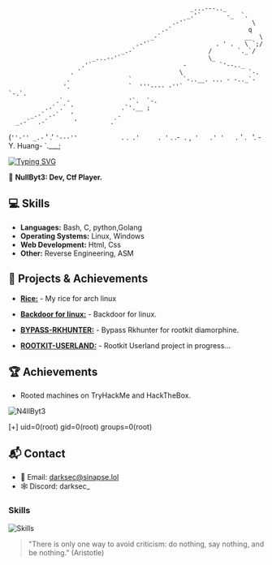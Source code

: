                                                       _...---.._
                                                     _.'`       -_  `.
                                                 .-'`                  \
                                              .-`                     q
                                           _-`                       __  \
                                       .-'`                  . ' .   \ `;/
                                   _.-`                    /       `._`/
                           _...--'`                        \_
                        .'`                         -         `'--.._
                     . `                           \                  `-.
                    .                `              `-..__. ... - -.._`-
                   '.                `  '''---- -''`                  `-.`.
                 .` -                '`.  `-.
              .-` .` '             .`'.__ ;
          _.-` .-`   '            .
      _.-`  .-`       '         .`
(`''-'' _.-`          '        .'
 `'---''            .`       .`
                 .'     . '`
                .    .-`
              .`   ,`
             '   .'
           '   .`
          '  .`
          `  '.    -Y. Huang-
          `.___;

[![Typing SVG](https://readme-typing-svg.demolab.com?font=Libre+Barcode+39+Text&pause=100&color=A6A6A6&random=false&width=435&lines=gcc+-shared+-fPIC+-o+libc.so+RK.c)](https://git.io/typing-svg)

👤 **NullByt3: Dev, Ctf Player.**


## **💻 Skills**

- **Languages:** Bash, C, python,Golang
- **Operating Systems:** Linux, Windows
- **Web Development:** Html, Css
- **Other:** Reverse Engineering, ASM

## **🚀 Projects & Achievements**

- **[Rice:](https://github.com/DARKSECshell/rice_arch)** - My rice for arch linux
  
- **[Backdoor for linux:](https://github.com/DARKSECshell/shell_persistent)** - Backdoor for linux.

- **[BYPASS-RKHUNTER:](https://github.com/DARKSECshell/BYPASS-RKHUNTER)** - Bypass Rkhunter for rootkit diamorphine.
- **[ROOTKIT-USERLAND:](https://github.com/DARKSECshell/ROOTKIT-USERLAND)** - Rootkit Userland project in progress...


## **🏆 Achievements**

- Rooted machines on TryHackMe and HackTheBox.

![N4llByt3](https://github.com/user-attachments/assets/86971b73-bc5e-46ac-9919-1385196f8e7f)


 [+] uid=0(root) gid=0(root) groups=0(root)

## **📬 Contact**

- 📧 Email: darksec@sinapse.lol
- 🕸️ Discord: darksec_

<h3>Skills</h3>

![Skills](https://skillicons.dev/icons?i=bash,c,linux)

> "There is only one way to avoid criticism: do nothing, say nothing, and be nothing."
(Aristotle)
